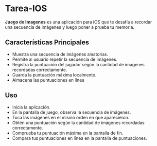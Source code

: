 # Tarea-IOS
**Juego de Imagenes** es una aplicación para iOS que te desafía a recordar una secuencia de imágenes y luego poner a prueba tu memoria.

## Características Principales

- Muestra una secuencia de imágenes aleatorias.
- Permite al usuario repetir la secuencia de imágenes.
- Registra la puntuación del jugador según la cantidad de imágenes recordadas correctamente.
- Guarda la puntuación máxima localmente.
- Almacena las puntuaciones en línea

## Uso

- Inicia la aplicación.
- En la pantalla de juego, observa la secuencia de imágenes.
- Toca las imágenes en el mismo orden en que aparecieron.
- Obtén una puntuación según la cantidad de imágenes recordadas correctamente.
- Comprueba tu puntuación máxima en la pantalla de fin.
- Compara tus puntuaciones en línea en la pantalla de puntuaciones.
